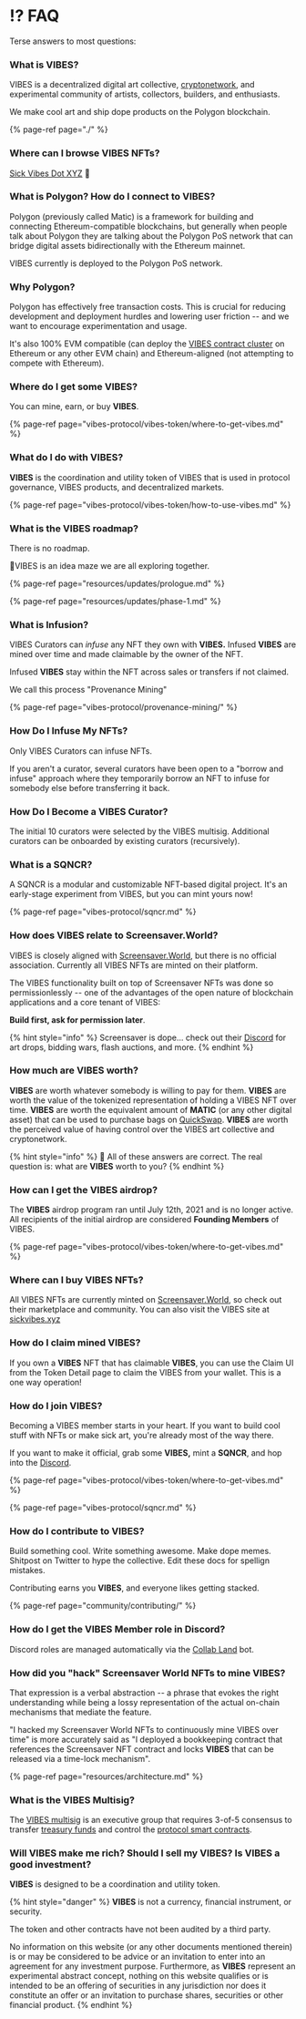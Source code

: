 # ⁉️ FAQ

Terse answers to most questions:

### What is VIBES?

VIBES is a decentralized digital art collective, [cryptonetwork](vibes-protocol/vibes-token/), and experimental community of artists, collectors, builders, and enthusiasts. 

We make cool art and ship dope products on the Polygon blockchain. 

{% page-ref page="./" %}

### Where can I browse VIBES NFTs?

[Sick Vibes Dot XYZ](https://sickvibes.xyz) 🤙

### What is Polygon? How do I connect to VIBES?

Polygon \(previously called Matic\) is a framework for building and connecting Ethereum-compatible blockchains, but generally when people talk about Polygon they are talking about the Polygon PoS network that can bridge digital assets bidirectionally with the Ethereum mainnet.

VIBES currently is deployed to the Polygon PoS network.

### Why Polygon?

Polygon has effectively free transaction costs. This is crucial for reducing development and deployment hurdles and lowering user friction -- and we want to encourage experimentation and usage. 

It's also 100% EVM compatible \(can deploy the [VIBES contract cluster](resources/architecture.md) on Ethereum or any other EVM chain\) and Ethereum-aligned \(not attempting to compete with Ethereum\).

### Where do I get some VIBES?

You can mine, earn, or buy **VIBES**.

{% page-ref page="vibes-protocol/vibes-token/where-to-get-vibes.md" %}

### What do I do with VIBES?

**VIBES** is the coordination and utility token of VIBES that is used in protocol governance, VIBES products, and decentralized markets.

{% page-ref page="vibes-protocol/vibes-token/how-to-use-vibes.md" %}

### What is the VIBES roadmap?

There is no roadmap. 

🌈VIBES is an idea maze we are all exploring together.

{% page-ref page="resources/updates/prologue.md" %}

{% page-ref page="resources/updates/phase-1.md" %}

### What is Infusion?

VIBES Curators can _infuse_ any NFT they own with **VIBES.** Infused **VIBES** are mined over time and made claimable by the owner of the NFT. 

Infused **VIBES** stay within the NFT across sales or transfers if not claimed.

We call this process "Provenance Mining"

{% page-ref page="vibes-protocol/provenance-mining/" %}

### How Do I Infuse My NFTs?

Only VIBES Curators can infuse NFTs. 

If you aren't a curator, several curators have been open to a "borrow and infuse" approach where they temporarily borrow an NFT to infuse for somebody else before transferring it back.

### How Do I Become a VIBES Curator?

The initial 10 curators were selected by the VIBES multisig. Additional curators can be onboarded by existing curators \(recursively\).

### What is a SQNCR?

A SQNCR is a modular and customizable NFT-based digital project. It's an early-stage experiment from VIBES, but you can mint yours now!

{% page-ref page="vibes-protocol/sqncr.md" %}

### How does VIBES relate to Screensaver.World?

VIBES is closely aligned with [Screensaver.World](https://screensaver.world), but there is no official association. Currently all VIBES NFTs are minted on their platform. 

The VIBES functionality built on top of Screensaver NFTs was done so permissionlessly -- one of the advantages of the open nature of blockchain applications and a core tenant of VIBES: 

**Build first, ask for permission later**.

{% hint style="info" %}
Screensaver is dope... check out their [Discord](https://discord.gg/wGdTeU3kk4) for art drops, bidding wars, flash auctions, and more.
{% endhint %}

### How much are VIBES worth?

**VIBES** are worth whatever somebody is willing to pay for them. **VIBES** are worth the value of the tokenized representation of holding a VIBES NFT over time. **VIBES** are worth the equivalent amount of **MATIC** \(or any other digital asset\) that can be used to purchase bags on [QuickSwap](https://quickswap.exchange/#/swap?inputCurrency=ETH&outputCurrency=0xd269af9008c674b3814b4830771453d6a30616eb). **VIBES** are worth the perceived value of having control over the VIBES art collective and cryptonetwork.

{% hint style="info" %}
🤔 All of these answers are correct. The real question is: what are **VIBES** worth to you?
{% endhint %}

### How can I get the VIBES airdrop?

The **VIBES** airdrop program ran until July 12th, 2021 and is no longer active. All recipients of the initial airdrop are considered **Founding Members** of VIBES.

{% page-ref page="vibes-protocol/vibes-token/where-to-get-vibes.md" %}

### Where can I buy VIBES NFTs?

All VIBES NFTs are currently minted on [Screensaver.World](https://screensaver.world), so check out their marketplace and community. You can also visit the VIBES site at [sickvibes.xyz](https://sickvibes.xyz)

### How do I claim mined VIBES?

If you own a **VIBES** NFT that has claimable **VIBES**, you can use the Claim UI from the Token Detail page to claim the VIBES from your wallet. This is a one way operation!

### How do I join VIBES?

Becoming a VIBES member starts in your heart. If you want to build cool stuff with NFTs or make sick art, you're already most of the way there.

If you want to make it official, grab some **VIBES,** mint a **SQNCR**, and hop into the [Discord](https://discord.gg/qDrsjcGR2F).

{% page-ref page="vibes-protocol/vibes-token/where-to-get-vibes.md" %}

{% page-ref page="vibes-protocol/sqncr.md" %}

### How do I contribute to VIBES?

Build something cool. Write something awesome. Make dope memes. Shitpost on Twitter to hype the collective. Edit these docs for spellign mistakes. 

Contributing earns you **VIBES**, and everyone likes getting stacked.

{% page-ref page="community/contributing/" %}

### How do I get the VIBES Member role in Discord?

Discord roles are managed automatically via the [Collab Land](https://collab.land) bot.

### How did you "hack" Screensaver World NFTs to mine VIBES?

That expression is a verbal abstraction -- a phrase that evokes the right understanding while being a lossy representation of the actual on-chain mechanisms that mediate the feature.

"I hacked my Screensaver World NFTs to continuously mine VIBES over time" is more accurately said as "I deployed a bookkeeping contract that references the Screensaver NFT contract and locks **VIBES** that can be released via a time-lock mechanism".

{% page-ref page="resources/architecture.md" %}

### What is the VIBES Multisig?

The [VIBES multisig](community/governance.md#vibes-multisig) is an executive group that requires 3-of-5 consensus to transfer [treasury funds](vibes-protocol/vibes-token/treasury-allocations.md) and control the [protocol smart contracts](resources/architecture.md).

### Will VIBES make me rich? Should I sell my VIBES? Is VIBES a good investment?

**VIBES** is designed to be a coordination and utility token.

{% hint style="danger" %}
**VIBES** is not a currency, financial instrument, or security. 

The token and other contracts have not been audited by a third party.

No information on this website \(or any other documents mentioned therein\) is or may be considered to be advice or an invitation to enter into an agreement for any investment purpose. Furthermore, as **VIBES** represent an experimental abstract concept, nothing on this website qualifies or is intended to be an offering of securities in any jurisdiction nor does it constitute an offer or an invitation to purchase shares, securities or other financial product.
{% endhint %}

